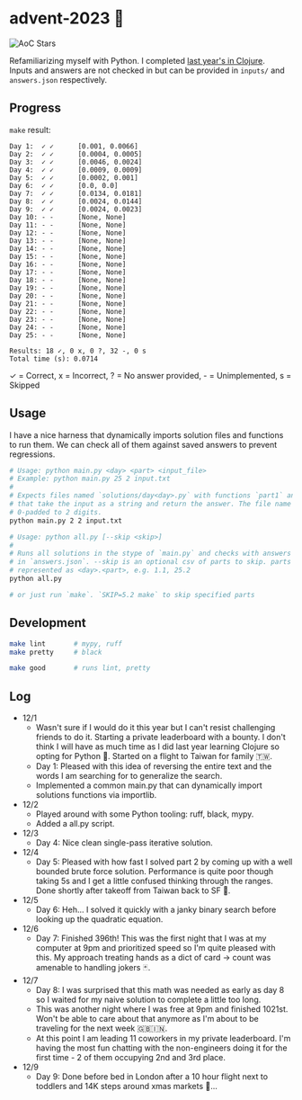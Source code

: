 # advent-2023 🎄

![AoC Stars](https://img.shields.io/badge/18-%F0%9F%8C%9F-yellow)

Refamiliarizing myself with Python. I completed [last year's in Clojure](https://github.com/elh/advent-2022).<br>
Inputs and answers are not checked in but can be provided in `inputs/` and `answers.json` respectively.

## Progress

`make` result:
```
Day 1:	✓ ✓ 	 [0.001, 0.0066]
Day 2:	✓ ✓ 	 [0.0004, 0.0005]
Day 3:	✓ ✓ 	 [0.0046, 0.0024]
Day 4:	✓ ✓ 	 [0.0009, 0.0009]
Day 5:	✓ ✓ 	 [0.0002, 0.001]
Day 6:	✓ ✓ 	 [0.0, 0.0]
Day 7:	✓ ✓ 	 [0.0134, 0.0181]
Day 8:	✓ ✓ 	 [0.0024, 0.0144]
Day 9:	✓ ✓ 	 [0.0024, 0.0023]
Day 10:	- - 	 [None, None]
Day 11:	- - 	 [None, None]
Day 12:	- - 	 [None, None]
Day 13:	- - 	 [None, None]
Day 14:	- - 	 [None, None]
Day 15:	- - 	 [None, None]
Day 16:	- - 	 [None, None]
Day 17:	- - 	 [None, None]
Day 18:	- - 	 [None, None]
Day 19:	- - 	 [None, None]
Day 20:	- - 	 [None, None]
Day 21:	- - 	 [None, None]
Day 22:	- - 	 [None, None]
Day 23:	- - 	 [None, None]
Day 24:	- - 	 [None, None]
Day 25:	- - 	 [None, None]

Results: 18 ✓, 0 x, 0 ?, 32 -, 0 s
Total time (s): 0.0714
```

✓ = Correct, x = Incorrect, ? = No answer provided, - = Unimplemented, s = Skipped

## Usage

I have a nice harness that dynamically imports solution files and functions to run them. We can check all of them against saved answers to prevent regressions.

```bash
# Usage: python main.py <day> <part> <input_file>
# Example: python main.py 25 2 input.txt
#
# Expects files named `solutions/day<day>.py` with functions `part1` and `part2`
# that take the input as a string and return the answer. The file name <day> is
# 0-padded to 2 digits.
python main.py 2 2 input.txt

# Usage: python all.py [--skip <skip>]
#
# Runs all solutions in the stype of `main.py` and checks with answers present
# in `answers.json`. --skip is an optional csv of parts to skip. parts are
# represented as <day>.<part>, e.g. 1.1, 25.2
python all.py

# or just run `make`. `SKIP=5.2 make` to skip specified parts
```

## Development

```bash
make lint       # mypy, ruff
make pretty     # black

make good       # runs lint, pretty
```

## Log

* 12/1
  * Wasn't sure if I would do it this year but I can't resist challenging friends to do it. Starting a private leaderboard with a bounty. I don't think I will have as much time as I did last year learning Clojure so opting for Python 🐍. Started on a flight to Taiwan for family 🇹🇼.
  * Day 1: Pleased with this idea of reversing the entire text and the words I am searching for to generalize the search.
  * Implemented a common main.py that can dynamically import solutions functions via importlib.
* 12/2
  * Played around with some Python tooling: ruff, black, mypy.
  * Added a all.py script.
* 12/3
  * Day 4: Nice clean single-pass iterative solution.
* 12/4
  * Day 5: Pleased with how fast I solved part 2 by coming up with a well bounded brute force solution. Performance is quite poor though taking 5s and I get a little confused thinking through the ranges. Done shortly after takeoff from Taiwan back to SF 🌉.
* 12/5
  * Day 6: Heh... I solved it quickly with a janky binary search before looking up the quadratic equation.
* 12/6
  * Day 7: Finished 396th! This was the first night that I was at my computer at 9pm and prioritized speed so I'm quite pleased with this. My approach treating hands as a dict of card -> count was amenable to handling jokers 🃏.
* 12/7
  * Day 8: I was surprised that this math was needed as early as day 8 so I waited for my naive solution to complete a little too long.
  * This was another night where I was free at 9pm and finished 1021st. Won't be able to care about that anymore as I'm about to be traveling for the next week 🇬🇧🇮🇳.
  * At this point I am leading 11 coworkers in my private leaderboard. I'm having the most fun chatting with the non-engineers doing it for the first time - 2 of them occupying 2nd and 3rd place.
* 12/9
  * Day 9: Done before bed in London after a 10 hour flight next to toddlers and 14K steps around xmas markets 🎅...
